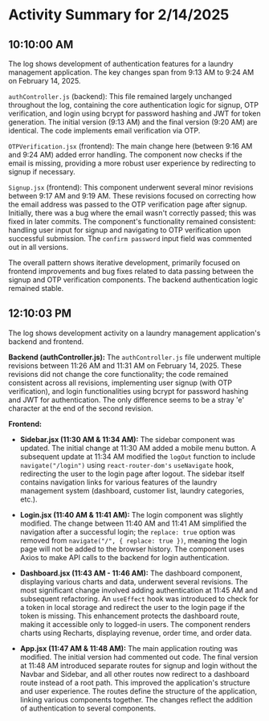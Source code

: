 # Activity Summary for 2/14/2025

## 10:10:00 AM
The log shows development of authentication features for a laundry management application.  The key changes span from 9:13 AM to 9:24 AM on February 14, 2025.

`authController.js` (backend): This file remained largely unchanged throughout the log, containing the core authentication logic for signup, OTP verification, and login using bcrypt for password hashing and JWT for token generation.  The initial version (9:13 AM) and the final version (9:20 AM) are identical. The code implements email verification via OTP.

`OTPVerification.jsx` (frontend):  The main change here (between 9:16 AM and 9:24 AM)  added error handling. The component now checks if the email is missing, providing a more robust user experience by redirecting to signup if necessary.


`Signup.jsx` (frontend): This component underwent several minor revisions between 9:17 AM and 9:19 AM.  These revisions focused on correcting how the email address was passed to the OTP verification page after signup.  Initially, there was a bug where the email wasn't correctly passed; this was fixed in later commits. The component's functionality remained consistent:  handling user input for signup and navigating to OTP verification upon successful submission.  The `confirm password` input field was commented out in all versions.


The overall pattern shows iterative development, primarily focused on frontend improvements and bug fixes related to data passing between the signup and OTP verification components.  The backend authentication logic remained stable.


## 12:10:03 PM
The log shows development activity on a laundry management application's backend and frontend.

**Backend (authController.js):**  The `authController.js` file underwent multiple revisions between 11:26 AM and 11:31 AM on February 14, 2025.  These revisions did not change the core functionality; the code remained consistent across all revisions, implementing user signup (with OTP verification), and login functionalities using bcrypt for password hashing and JWT for authentication.  The only difference seems to be a stray 'e' character at the end of the second revision.

**Frontend:**

* **Sidebar.jsx (11:30 AM & 11:34 AM):** The sidebar component was updated. The initial change at 11:30 AM added a mobile menu button. A subsequent update at 11:34 AM  modified the `logOut` function to include `navigate("/login")` using `react-router-dom's` `useNavigate` hook, redirecting the user to the login page after logout.  The sidebar itself contains navigation links for various features of the laundry management system (dashboard, customer list, laundry categories, etc.).

* **Login.jsx (11:40 AM & 11:41 AM):**  The login component was slightly modified. The change between 11:40 AM and 11:41 AM simplified the navigation after a successful login; the `replace: true` option was removed from  `navigate("/", { replace: true })`,  meaning the login page will not be added to the browser history. The component uses Axios to make API calls to the backend for login authentication.

* **Dashboard.jsx (11:43 AM - 11:46 AM):** The dashboard component, displaying various charts and data, underwent several revisions.  The most significant change involved adding authentication at 11:45 AM and subsequent refactoring.  An `useEffect` hook was introduced to check for a token in local storage and redirect the user to the login page if the token is missing.  This enhancement protects the dashboard route, making it accessible only to logged-in users. The component renders charts using Recharts, displaying revenue, order time, and order data.


* **App.jsx (11:47 AM & 11:48 AM):** The main application routing was modified. The initial version had commented out code. The final version at 11:48 AM introduced separate routes for signup and login without the Navbar and Sidebar, and all other routes now redirect to a dashboard route instead of a root path. This improved the application's structure and user experience.  The routes define the structure of the application, linking various components together.  The changes reflect the addition of authentication to several components.
